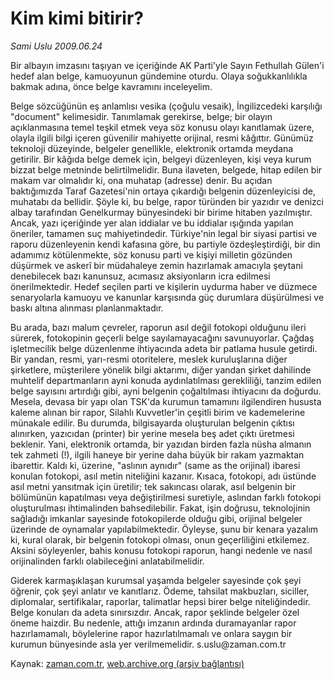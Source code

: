 # Kim kimi bitirir?

*Sami Uslu 2009.06.24*

<tr><td class="metin" colspan="2" style="padding-top: 20px; padding-left: 5px; padding-right: 10px;">Bir albayın imzasını taşıyan ve içeriğinde AK Parti'yle Sayın Fethullah Gülen'i hedef alan belge, kamuoyunun gündemine oturdu. Olaya soğukkanlılıkla bakmak adına, önce belge kavramını inceleyelim.</td></tr><tr><td class="metin" colspan="2" style="padding-top: 20px; padding-left: 5px; padding-right: 10px;"><p>Belge sözcüğünün eş anlamlısı vesika (çoğulu vesaik), İngilizcedeki karşılığı "document" kelimesidir. Tanımlamak gerekirse, belge; bir olayın açıklanmasına temel teşkil etmek veya söz konusu olayı kanıtlamak üzere, olayla ilgili bilgi içeren güvenilir mahiyette orijinal, resmi kâğıttır. Günümüz teknoloji düzeyinde, belgeler genellikle, elektronik ortamda meydana getirilir. Bir kâğıda belge demek için, belgeyi düzenleyen, kişi veya kurum bizzat belge metninde belirtilmelidir. Buna ilaveten, belgede, hitap edilen bir makam var olmalıdır ki, ona muhatap (adresse) denir. Bu açıdan baktığımızda Taraf Gazetesi'nin ortaya çıkardığı belgenin düzenleyicisi de, muhatabı da bellidir. Şöyle ki, bu belge, rapor türünden bir yazıdır ve denizci albay tarafından Genelkurmay bünyesindeki bir birime hitaben yazılmıştır. Ancak, yazı içeriğinde yer alan iddialar ve bu iddialar ışığında yapılan öneriler, tamamen suç mahiyetindedir. Türkiye'nin legal bir siyasi partisi ve raporu düzenleyenin kendi kafasına göre, bu partiyle özdeşleştirdiği, bir din adamımız kötülenmekte, söz konusu parti ve kişiyi milletin gözünden düşürmek ve askerî bir müdahaleye zemin hazırlamak amacıyla şeytani denebilecek bazı kanunsuz, acımasız aksiyonların icra edilmesi önerilmektedir. Hedef seçilen parti ve kişilerin uydurma haber ve düzmece senaryolarla kamuoyu ve kanunlar karşısında güç durumlara düşürülmesi ve baskı altına alınması planlanmaktadır. 
<p> Bu arada, bazı malum çevreler, raporun asıl değil fotokopi olduğunu ileri sürerek, fotokopinin geçerli belge sayılamayacağını savunuyorlar. Çağdaş işletmecilik belge düzenlenme ihtiyacında adeta bir patlama husule getirdi. Bir yandan, resmi, yarı-resmi otoritelere, meslek kuruluşlarına diğer şirketlere, müşterilere yönelik bilgi aktarımı, diğer yandan şirket dahilinde muhtelif departmanların ayni konuda aydınlatılması gerekliliği, tanzim edilen belge sayısını artırdığı gibi, ayni belgenin çoğaltılması ihtiyacını da doğurdu. Mesela, devasa bir yapı olan TSK'da kurumun tamamını ilgilendiren hususta kaleme alınan bir rapor, Silahlı Kuvvetler'in çeşitli birim ve kademelerine münakale edilir. Bu durumda, bilgisayarda oluşturulan belgenin çıktısı alınırken, yazıcıdan (printer) bir yerine mesela beş adet çıktı üretmesi beklenir. Yani, elektronik ortamda, bir yazıdan birden fazla nüsha almanın tek zahmeti (!), ilgili haneye bir yerine daha büyük bir rakam yazmaktan ibarettir. Kaldı ki, üzerine, "aslının aynıdır" (same as the orijinal) ibaresi konulan fotokopi, asıl metin niteliğini kazanır. Kısaca, fotokopi, adı üstünde asıl metni yansıtmak için üretilir; tek sakıncası olarak, asıl belgenin bir bölümünün kapatılması veya değiştirilmesi suretiyle, aslından farklı fotokopi oluşturulması ihtimalinden bahsedilebilir. Fakat, işin doğrusu, teknolojinin sağladığı imkanlar sayesinde fotokopilerde olduğu gibi, orijinal belgeler üzerinde de oynamalar yapılabilmektedir. Öyleyse, şunu bir kenara yazalım ki, kural olarak, bir belgenin fotokopi olması, onun geçerliliğini etkilemez. Aksini söyleyenler, bahis konusu fotokopi raporun, hangi nedenle ve nasıl orijinalinden farklı olabileceğini anlatabilmelidir.
<p> Giderek karmaşıklaşan kurumsal yaşamda belgeler sayesinde çok şeyi öğrenir, çok şeyi anlatır ve kanıtlarız. Ödeme, tahsilat makbuzları, siciller, diplomalar, sertifikalar, raporlar, talimatlar hepsi birer belge niteliğindedir. Belge konuları da adeta sınırsızdır. Ancak, rapor şeklinde belgeler özel öneme haizdir. Bu nedenle, attığı imzanın ardında duramayanlar rapor hazırlamamalı, böylelerine rapor hazırlatılmamalı ve onlara saygın bir kurumun bünyesinde asla yer verilmemelidir. s.uslu@zaman.com.tr<br/></p></p></p></td></tr>

Kaynak: [zaman.com.tr](http://zaman.com.tr/yazar.do?yazino=862282), [web.archive.org (arşiv bağlantısı)](http://web.archive.org/web/20090625034239/http://zaman.com.tr:80/yazar.do?yazino=862282)
